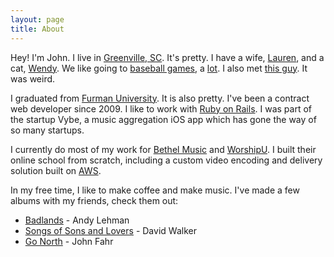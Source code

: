 ```yaml
---
layout: page
title: About
---
```


Hey! I'm John. I live in [Greenville, SC](http://www.lifeingreenville.com/). It's pretty. I have a wife, [Lauren](http://instagram.com/p/dm7aH2DGSA/), and a cat, [Wendy](http://instagram.com/p/QThppFjGWd/). We like going to [baseball games](http://instagram.com/p/pC3ZHRjGUR/), a [lot](http://instagram.com/p/nTWsfYjGYh/). I also met [this guy](http://instagram.com/p/qXuii-jGbg/). It was weird.

I graduated from [Furman University](http://furman.edu). It is also pretty. I've been a contract web developer since 2009. I like to work with [Ruby on Rails](http://rubyonrails.org/). I was part of the startup Vybe, a music aggregation iOS app which has gone the way of so many startups.

I currently do most of my work for [Bethel Music](http://bethelmusic.com) and [WorshipU](http://worshipu.com). I built their online school from scratch, including a custom video encoding and delivery solution built on [AWS](https://aws.amazon.com/).

In my free time, I like to make coffee and make music. I've made a few albums with my friends, check them out:

  - [Badlands](http://open.spotify.com/album/1xmeDQgLQXatnvOt8cbYOf) - Andy Lehman
  - [Songs of Sons and Lovers](http://open.spotify.com/album/2OpvGlmNqgAn4b6Ony0Kqd) - David Walker
  - [Go North](http://open.spotify.com/album/6I0pEDMs1LfEuXLrUC6po1) - John Fahr

